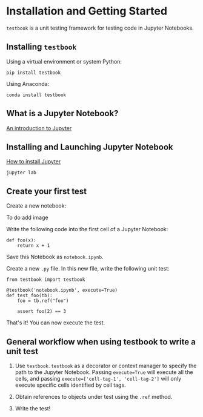# Installation and Getting Started

`testbook` is a unit testing framework for testing code in Jupyter Notebooks.

## Installing `testbook`

Using a virtual environment or system Python:

```{code-block} bash
pip install testbook
```

Using Anaconda:

```{code-block} bash
conda install testbook
```

## What is a Jupyter Notebook?

[An introduction to Jupyter](https://jupyter-notebook-beginner-guide.readthedocs.io/en/latest/what_is_jupyter.html)

## Installing and Launching Jupyter Notebook

[How to install Jupyter](https://jupyterlab.readthedocs.io/en/stable/getting_started/installation.html)

```{code-block} bash
jupyter lab
```

## Create your first test

Create a new notebook:

To do add image

Write the following code into the first cell of a Jupyter Notebook:

```{code-block} python
def foo(x):
    return x + 1
```

Save this Notebook as `notebook.ipynb`.

Create a new `.py` file. In this new file, write the following unit test:

```{code-block} python
from testbook import testbook

@testbook('notebook.ipynb', execute=True)
def test_foo(tb):
    foo = tb.ref("foo")

    assert foo(2) == 3
```

That's it! You can now execute the test.

## General workflow when using testbook to write a unit test

1. Use `testbook.testbook` as a decorator or context manager to specify the path to the Jupyter Notebook. Passing `execute=True` will execute all the cells, and passing `execute=['cell-tag-1', 'cell-tag-2']` will only execute specific cells identified by cell tags.

2. Obtain references to objects under test using the `.ref` method.

3. Write the test!
